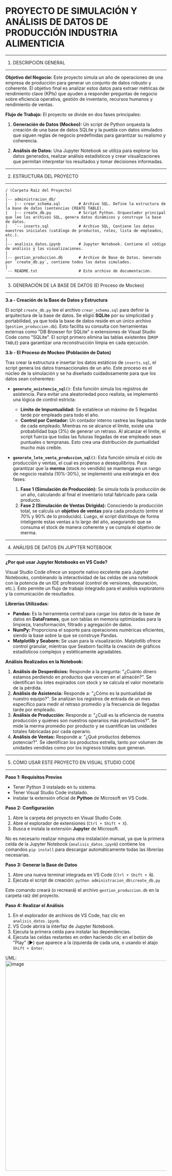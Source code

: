 # PROYECTO DE SIMULACIÓN Y ANÁLISIS DE DATOS DE PRODUCCIÓN INDUSTRIA ALIMENTICIA

----------------------------------------------------------------------
1. DESCRIPCIÓN GENERAL
----------------------------------------------------------------------

**Objetivo del Negocio:**
Este proyecto simula un año de operaciones de una empresa de producción para generar un conjunto de datos robusto y coherente. El objetivo final es analizar estos datos para extraer métricas de rendimiento clave (KPIs) que ayuden a responder preguntas de negocio sobre eficiencia operativa, gestión de inventario, recursos humanos y rendimiento de ventas.

**Flujo de Trabajo:**
El proyecto se divide en dos fases principales:

1.  **Generación de Datos (Mockeo):** Un script de Python orquesta la creación de una base de datos SQLite y la puebla con datos simulados que siguen reglas de negocio predefinidas para garantizar su realismo y coherencia.

2.  **Análisis de Datos:** Una Jupyter Notebook se utiliza para explorar los datos generados, realizar análisis estadísticos y crear visualizaciones que permitan interpretar los resultados y tomar decisiones informadas.

----------------------------------------------------------------------
2. ESTRUCTURA DEL PROYECTO
----------------------------------------------------------------------
```text
/ (Carpeta Raíz del Proyecto)
|
|-- administracion_db/
|   |-- crear_schema.sql        # Archivo SQL. Define la estructura de la base de datos (sentencias CREATE TABLE).
|   |-- create_db.py            # Script Python. Orquestador principal que lee los archivos SQL, genera datos dinámicos y construye la base de datos.
|   `-- inserts.sql             # Archivo SQL. Contiene los datos maestros iniciales (catálogo de productos, roles, lista de empleados, etc.).
|
|-- analisis_datos.ipynb        # Jupyter Notebook. Contiene el código de análisis y las visualizaciones.
|
|-- gestion_produccion.db       # Archivo de Base de Datos. Generado por `create_db.py`, contiene todos los datos simulados.
|
`-- README.txt                  # Este archivo de documentación.
```
----------------------------------------------------------------------
3. GENERACIÓN DE LA BASE DE DATOS (El Proceso de Mockeo)
----------------------------------------------------------------------

**3.a - Creación de la Base de Datos y Estructura**

El script `create_db.py` lee el archivo `crear_schema.sql` para definir la arquitectura de la base de datos. Se eligió **SQLite** por su simplicidad y portabilidad, ya que toda la base de datos reside en un único archivo (`gestion_produccion.db`). Esto facilita su consulta con herramientas externas como "DB Browser for SQLite" o extensiones de Visual Studio Code como "SQLite". El script primero elimina las tablas existentes (`DROP TABLE`) para garantizar una reconstrucción limpia en cada ejecución.

**3.b - El Proceso de Mockeo (Población de Datos)**

Tras crear la estructura e insertar los datos estáticos de `inserts.sql`, el script genera los datos transaccionales de un año. Este proceso es el núcleo de la simulación y se ha diseñado cuidadosamente para que los datos sean coherentes:

* **`generate_asistencia_sql()`**: Esta función simula los registros de asistencia. Para evitar una aleatoriedad poco realista, se implementó una lógica de control estricta:
    * **Límite de Impuntualidad:** Se establece un máximo de 5 llegadas tarde por empleado para todo el año.
    * **Control por Contador:** Un contador interno rastrea las llegadas tarde de cada empleado. Mientras no se alcance el límite, existe una probabilidad baja (3%) de generar un retraso. Al alcanzar el límite, el script fuerza que todas las futuras llegadas de ese empleado sean puntuales o tempranas. Esto crea una distribución de puntualidad mucho más creíble.

* **`generate_lote_venta_produccion_sql()`**: Esta función simula el ciclo de producción y ventas, el cual es propenso a desequilibrios. Para garantizar que la **merma** (stock no vendido) se mantenga en un rango de negocio realista (10%-30%), se implementó una estrategia en dos fases:
    1.  **Fase 1 (Simulación de Producción):** Se simula toda la producción de un año, calculando al final el inventario total fabricado para cada producto.
    2.  **Fase 2 (Simulación de Ventas Dirigida):** Conociendo la producción total, se calcula un **objetivo de ventas** para cada producto (entre el 70% y 90% de lo producido). Luego, el script distribuye de forma inteligente estas ventas a lo largo del año, asegurando que se consuma el stock de manera coherente y se cumpla el objetivo de merma.

----------------------------------------------------------------------
4. ANÁLISIS DE DATOS EN JUPYTER NOTEBOOK
----------------------------------------------------------------------

**¿Por qué usar Jupyter Notebooks en VS Code?**

Visual Studio Code ofrece un soporte nativo excelente para Jupyter Notebooks, combinando la interactividad de las celdas de una notebook con la potencia de un IDE profesional (control de versiones, depuración, etc.). Esto permite un flujo de trabajo integrado para el análisis exploratorio y la comunicación de resultados.

**Librerías Utilizadas:**

* **Pandas:** Es la herramienta central para cargar los datos de la base de datos en **DataFrames**, que son tablas en memoria optimizadas para la limpieza, transformación, filtrado y agregación de datos.
* **NumPy:** Proporciona el soporte para operaciones numéricas eficientes, siendo la base sobre la que se construye Pandas.
* **Matplotlib y Seaborn:** Se usan para la visualización. Matplotlib ofrece control granular, mientras que Seaborn facilita la creación de gráficos estadísticos complejos y estéticamente agradables.

**Análisis Realizados en la Notebook:**

1.  **Análisis de Desperdicios:** Responde a la pregunta: "¿Cuánto dinero estamos perdiendo en productos que vencen en el almacén?". Se identifican los lotes expirados con stock y se calcula el valor monetario de la pérdida.
2.  **Análisis de Asistencia:** Responde a: "¿Cómo es la puntualidad de nuestro equipo?". Se analizan los registros de entrada de un mes específico para medir el retraso promedio y la frecuencia de llegadas tarde por empleado.
3.  **Análisis de Producción:** Responde a: "¿Cuál es la eficiencia de nuestra producción y quiénes son nuestros operarios más productivos?". Se mide la merma promedio por producto y se cuantifican las unidades totales fabricadas por cada operario.
4.  **Análisis de Ventas:** Responde a: "¿Qué productos debemos potenciar?". Se identifican los productos estrella, tanto por volumen de unidades vendidas como por los ingresos totales que generan.

----------------------------------------------------------------------
5. CÓMO USAR ESTE PROYECTO EN VISUAL STUDIO CODE
----------------------------------------------------------------------

**Paso 1: Requisitos Previos**
* Tener Python 3 instalado en tu sistema.
* Tener Visual Studio Code instalado.
* Instalar la extensión oficial de **Python** de Microsoft en VS Code.

**Paso 2: Configuración**
1.  Abre la carpeta del proyecto en Visual Studio Code.
2.  Abre el explorador de extensiones (`Ctrl + Shift + X`).
3.  Busca e instala la extensión **Jupyter** de Microsoft.

No es necesario realizar ninguna otra instalación manual, ya que la primera celda de la Jupyter Notebook (`analisis_datos.ipynb`) contiene los comandos `pip install` para descargar automáticamente todas las librerías necesarias.

**Paso 3: Generar la Base de Datos**
1.  Abre una nueva terminal integrada en VS Code (`Ctrl + Shift + Ñ`).
2.  Ejecuta el script de creación:
    `python administracion_db\create_db.py`

Este comando creará (o recreará) el archivo `gestion_produccion.db` en la carpeta raíz del proyecto.

**Paso 4: Realizar el Análisis**
1.  En el explorador de archivos de VS Code, haz clic en `analisis_datos.ipynb`.
2.  VS Code abrirá la interfaz de Jupyter Notebook.
3.  Ejecuta la primera celda para instalar las dependencias.
4.  Ejecuta las celdas restantes en orden haciendo clic en el botón de "Play" (▶️) que aparece a la izquierda de cada una, o usando el atajo `Shift + Enter`.

UML:
<img width="804" height="657" alt="image" src="https://github.com/user-attachments/assets/cd322a31-fec1-4421-9a55-08bcb30765c0" />


